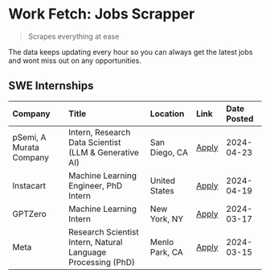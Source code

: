 # Work Fetch: Jobs Scrapper
> Scrapes everything at ease

The data keeps updating every hour so you can always get the latest jobs and wont miss out on any opportunities.

## SWE Internships
<!--START_SECTION:workfetch-->
| Company                 | Title                                                        | Location       | Link                                                                                                                                                                                                                                                                           | Date Posted   |
|:------------------------|:-------------------------------------------------------------|:---------------|:-------------------------------------------------------------------------------------------------------------------------------------------------------------------------------------------------------------------------------------------------------------------------------|:--------------|
| pSemi, A Murata Company | Intern, Research Data Scientist (LLM & Generative AI)        | San Diego, CA  | [Apply](https://www.linkedin.com/jobs/view/intern-research-data-scientist-llm-generative-ai-at-psemi-a-murata-company-3887074168?position=7&pageNum=0&refId=i%2FYpHhPiUGTVzy%2BPgNudGQ%3D%3D&trackingId=iBERPMdnI950AVtuKpfmng%3D%3D&trk=public_jobs_jserp-result_search-card) | 2024-04-23    |
| Instacart               | Machine Learning Engineer, PhD Intern                        | United States  | [Apply](https://www.linkedin.com/jobs/view/machine-learning-engineer-phd-intern-at-instacart-3901991739?position=2&pageNum=0&refId=i%2FYpHhPiUGTVzy%2BPgNudGQ%3D%3D&trackingId=5sZgDdqWZBpfgH4kjrUSKA%3D%3D&trk=public_jobs_jserp-result_search-card)                          | 2024-04-19    |
| GPTZero                 | Machine Learning Intern                                      | New York, NY   | [Apply](https://www.linkedin.com/jobs/view/machine-learning-intern-at-gptzero-3860723963?position=6&pageNum=0&refId=i%2FYpHhPiUGTVzy%2BPgNudGQ%3D%3D&trackingId=43x4iwcg8ihGksTHdBe9uA%3D%3D&trk=public_jobs_jserp-result_search-card)                                         | 2024-03-17    |
| Meta                    | Research Scientist Intern, Natural Language Processing (PhD) | Menlo Park, CA | [Apply](https://www.linkedin.com/jobs/view/research-scientist-intern-natural-language-processing-phd-at-meta-3858718375?position=8&pageNum=0&refId=i%2FYpHhPiUGTVzy%2BPgNudGQ%3D%3D&trackingId=HHH4SNRkXCbZrcsLyDrSew%3D%3D&trk=public_jobs_jserp-result_search-card)          | 2024-03-15    |
<!--END_SECTION:workfetch-->
